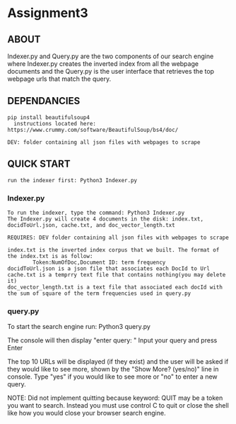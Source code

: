 # Assignment3

## ABOUT
Indexer.py and Query.py are the two components of our search engine where Indexer.py creates the inverted index from all the webpage documents and the Query.py is the user interface that retrieves the top webpage urls that match the query.

## DEPENDANCIES
    pip install beautifulsoup4
      instructions located here: https://www.crummy.com/software/BeautifulSoup/bs4/doc/

    DEV: folder containing all json files with webpages to scrape
    
## QUICK START
    run the indexer first: Python3 Indexer.py 

### Indexer.py
    To run the indexer, type the command: Python3 Indexer.py
    The Indexer.py will create 4 documents in the disk: index.txt, docidToUrl.json, cache.txt, and doc_vector_length.txt
    
    REQUIRES: DEV folder containing all json files with webpages to scrape

    index.txt is the inverted index corpus that we built. The format of the index.txt is as follow:
            Token:NumOfDoc,Document ID: term frequency 
    docidToUrl.json is a json file that associates each DocId to Url
    cache.txt is a temprry text file that contains nothing(you may delete it)
    doc_vector_length.txt is a text file that associated each docId with the sum of square of the term frequencies used in query.py
  
  
### query.py
  To start the search engine run: Python3 query.py
  
  The console will then display "enter query: "
  Input your query and press Enter

  The top 10 URLs will be displayed (if they exist) and the user will be asked if they would like to see more, shown by
        the "Show More? (yes/no)" line in console. Type "yes" if you would like to see more or "no" to enter a new query.

  NOTE: Did not implement quitting because keyword: QUIT may be a token you want to search.
        Instead you must use control C to quit or close the shell like how you would close your browser search engine.




